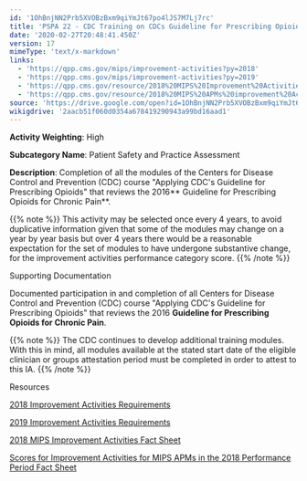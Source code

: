 ```yaml
---
id: '1OhBnjNN2Prb5XVOBzBxm9qiYmJt67po4lJS7M7Lj7rc'
title: 'PSPA 22 - CDC Training on CDCs Guideline for Prescribing Opioids for Chronic Pain'
date: '2020-02-27T20:48:41.450Z'
version: 17
mimeType: 'text/x-markdown'
links:
  - 'https://qpp.cms.gov/mips/improvement-activities?py=2018'
  - 'https://qpp.cms.gov/mips/improvement-activities?py=2019'
  - 'https://qpp.cms.gov/resource/2018%20MIPS%20Improvement%20Activities%20Fact%20Sheet'
  - 'https://qpp.cms.gov/resource/2018%20MIPS%20APMs%20improvement%20Activities%20scores%20fact%20sheet'
source: 'https://drive.google.com/open?id=1OhBnjNN2Prb5XVOBzBxm9qiYmJt67po4lJS7M7Lj7rc'
wikigdrive: '2aacb51f060d0354a678419290943a99bd16aad1'
---
```

**Activity Weighting**: High

**Subcategory Name**: Patient Safety and Practice Assessment

**Description**: Completion of all the modules of the Centers for Disease Control and Prevention (CDC) course "Applying CDC's Guideline for Prescribing Opioids" that reviews the 2016** Guideline for Prescribing Opioids for Chronic Pain**.

{{% note %}}
This activity may be selected once every 4 years, to avoid duplicative information given that some of the modules may change on a year by year basis but over 4 years there would be a reasonable expectation for the set of modules to have undergone substantive change, for the improvement activities performance category score.
{{% /note %}}

Supporting Documentation

Documented participation in and completion of all Centers for Disease Control and Prevention (CDC) course "Applying CDC's Guideline for Prescribing Opioids" that reviews the 2016 **Guideline for Prescribing Opioids for Chronic Pain**.

{{% note %}}
The CDC continues to develop additional training modules. With this in mind, all modules available at the stated start date of the eligible clinician or groups attestation period must be completed in order to attest to this IA.
{{% /note %}}

Resources

[2018 Improvement Activities Requirements](https://qpp.cms.gov/mips/improvement-activities?py=2018)

[2019 Improvement Activities Requirements](https://qpp.cms.gov/mips/improvement-activities?py=2019)

[2018 MIPS Improvement Activities Fact Sheet](https://qpp.cms.gov/resource/2018%20MIPS%20Improvement%20Activities%20Fact%20Sheet)

[Scores for Improvement Activities for MIPS APMs in the 2018 Performance Period Fact Sheet](https://qpp.cms.gov/resource/2018%20MIPS%20APMs%20improvement%20Activities%20scores%20fact%20sheet)
